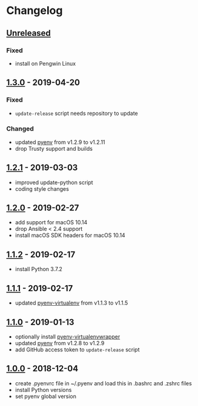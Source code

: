 # Changelog

## [Unreleased]

### Fixed

* install on Pengwin Linux

## [1.3.0] - 2019-04-20

### Fixed

* `update-release` script needs repository to update

### Changed

* updated [pyenv] from v1.2.9 to v1.2.11
* drop Trusty support and builds

## [1.2.1] - 2019-03-03

* improved update-python script
* coding style changes

## [1.2.0] - 2019-02-27

* add support for macOS 10.14
* drop Ansible < 2.4 support
* install macOS SDK headers for macOS 10.14

## [1.1.2] - 2019-02-17

* install Python 3.7.2

## [1.1.1] - 2019-02-17

* updated [pyenv-virtualenv] from v1.1.3 to v1.1.5

[pyenv-virtualenv]: https://github.com/pyenv/pyenv-virtualenv

## [1.1.0] - 2019-01-13

* optionally install [pyenv-virtualenvwrapper]
* updated [pyenv] from v1.2.8 to v1.2.9
* add GitHub access token to `update-release` script

[pyenv]: https://github.com/pyenv/pyenv
[pyenv-virtualenvwrapper]: https://github.com/pyenv/pyenv-virtualenvwrapper

## [1.0.0] - 2018-12-04

* create .pyenvrc file in ~/.pyenv and load this in .bashrc and .zshrc files
* install Python versions
* set pyenv global version

[Unreleased]: https://github.com/markosamuli/ansible-pyenv/commits/develop
[1.3.0]: https://github.com/markosamuli/ansible-pyenv/releases/tag/v1.3.0
[1.2.1]: https://github.com/markosamuli/ansible-pyenv/releases/tag/v1.2.1
[1.2.0]: https://github.com/markosamuli/ansible-pyenv/releases/tag/v1.2.0
[1.1.2]: https://github.com/markosamuli/ansible-pyenv/releases/tag/v1.1.2
[1.1.1]: https://github.com/markosamuli/ansible-pyenv/releases/tag/v1.1.1
[1.1.0]: https://github.com/markosamuli/ansible-pyenv/releases/tag/v1.1.0
[1.0.0]: https://github.com/markosamuli/ansible-pyenv/releases/tag/v1.0.0
